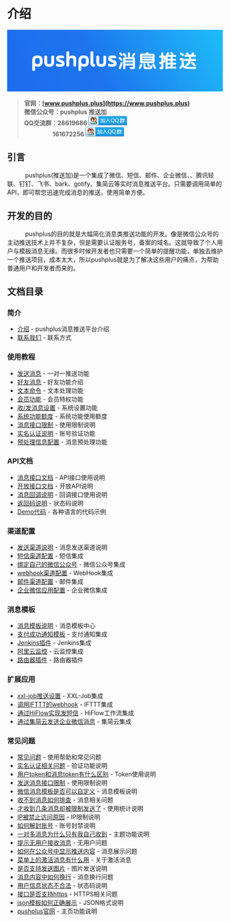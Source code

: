 # 介绍
![pushplus消息推送](./images/push.png)

> **官网：[www.pushplus.plus](https://www.pushplus.plus)** \
> **微信公众号：pushplus 推送加** \
> **QQ交流群：28619686 <a target="_blank" href="https://qm.qq.com/cgi-bin/qm/qr?k=t9IbRihvvusEIo7r6bgz-7QgEPOaH0OU&jump_from=webapi">![pushplus用户交流群](./images/group.png)</a>** \
> **&nbsp;&nbsp;&nbsp;&nbsp;&nbsp;&nbsp;&nbsp;&nbsp;&nbsp;&nbsp;&nbsp;&nbsp;&nbsp;&nbsp;&nbsp;&nbsp;&nbsp;&nbsp;&nbsp; 161672256 <a target="_blank" href="https://qm.qq.com/cgi-bin/qm/qr?k=NQsL2uotO-d-i2uMYa-HiypRHc7IIs2z&jump_from=webapi">![pushplus用户交流2群](./images/group.png)</a>** 

## 引言
　&emsp;&emsp;pushplus(推送加)是一个集成了微信、短信、邮件、企业微信、、腾讯轻联、钉钉、飞书、bark、gotify、集简云等实时消息推送平台。只需要调用简单的API，即可帮您迅速完成消息的推送，使用简单方便。

## 开发的目的
　&emsp;&emsp;pushplus的目的就是大幅简化消息类推送功能的开发。像是微信公众号的主动推送技术上并不复杂，但是需要认证服务号，备案的域名。这就导致了个人用户与模板消息无缘。而很多时候开发者也只需要一个简单的提醒功能，单独去维护一个推送项目，成本太大，所以pushplus就是为了解决这些用户的痛点，为帮助普通用户和开发者而来的。

## 文档目录

### 简介
- [介绍](/) - pushplus消息推送平台介绍
- [联系我们](/introduce/contact.md) - 联系方式

### 使用教程
- [发送消息](/function/one.md) - 一对一推送功能
- [好友消息](/function/friend.md) - 好友功能介绍
- [文本命令](/function/txt.md) - 文本处理功能
- [会员功能](/function/vip.md) - 会员特权功能
- [收/发消息设置](/function/setting.md) - 系统设置功能
- [系统功能额度](/guide/use.md) - 系统功能使用额度
- [消息接口限制](/help/limit.md) - 使用限制说明
- [实名认证说明](/function/verify.md) - 账号验证功能
- [预处理信息配置](/function/pre.md) - 消息预处理功能

### API文档
- [消息接口文档](/guide/api.md) - API接口使用说明
- [开放接口文档](/guide/openApi.md) - 开放API说明
- [消息回调说明](/guide/callback.md) - 回调接口使用说明
- [返回码说明](/guide/code.md) - 状态码说明
- [Demo代码](/guide/demo.md) - 各种语言的代码示例

### 渠道配置
- [发送渠道说明](/channel/) - 消息发送渠道说明
- [短信渠道配置](/extend/sms.md) - 短信集成
- [绑定自己的微信公众号](/extend/mp.md) - 微信公众号集成
- [webhook渠道配置](/extend/webhook.md) - WebHook集成
- [邮件渠道配置](/extend/mail.md) - 邮件集成
- [企业微信应用配置](/extend/cp.md) - 企业微信集成

### 消息模板
- [消息模板说明](/template/) - 消息模板中心
- [支付成功通知模板](/extend/pay.md) - 支付通知集成
- [Jenkins插件](/extend/jenkins.md) - Jenkins集成
- [阿里云监控](/extend/cloudMonitor.md) - 云监控集成
- [路由器插件](/extend/route.md) - 路由器插件

### 扩展应用
- [xxl-job推送设置](/extend/xxl-job.md) - XXL-Job集成
- [调用IFTTT的webhook](/extend/ifttt.md) - IFTTT集成
- [通过HiFlow实现发短信](/extend/hiflow.md) - HiFlow工作流集成
- [通过集简云发送企业微信消息](/extend/jijyun.md) - 集简云集成

### 常见问题
- [常见问题](/help/) - 使用帮助和常见问题
- [实名认证相关问题](/help/verify.md) - 验证功能说明
- [用户token和消息token有什么区别](/help/token.md) - Token使用说明
- [发送消息接口限制](/help/limit.md) - 使用限制说明
- [微信消息模板是否可以自定义](/help/template.md) - 消息模板说明
- [收不到消息如何排查](/help/message.md) - 消息相关问题
- [才收到几条消息却被限制发送了](/help/count.md) - 使用统计说明
- [IP被禁止访问原因](/help/ip.md) - IP限制说明
- [如何解封账号](/help/lockdown.md) - 账号封禁说明
- [一对多消息为什么只有我自己收到](/help/topic.md) - 主题功能说明
- [提示无用户接收消息](/help/nouser.md) - 无用户问题
- [如何在公众号中显示推送内容](/help/showmessage.md) - 消息展示问题
- [菜单上的激活消息有什么用](/help/activation.md) - 关于激活消息
- [是否支持发送图片](/help/image.md) - 图片发送说明
- [消息内容中如何换行](/help/line.md) - 消息换行问题
- [用户信息状态不合法](/help/status.md) - 状态码说明
- [接口是否支持https](/help/https.md) - HTTPS相关问题
- [json模板如何正确展示](/help/json.md) - JSON格式说明
- [pushplus官网](/help/homepage.md) - 主页功能说明

